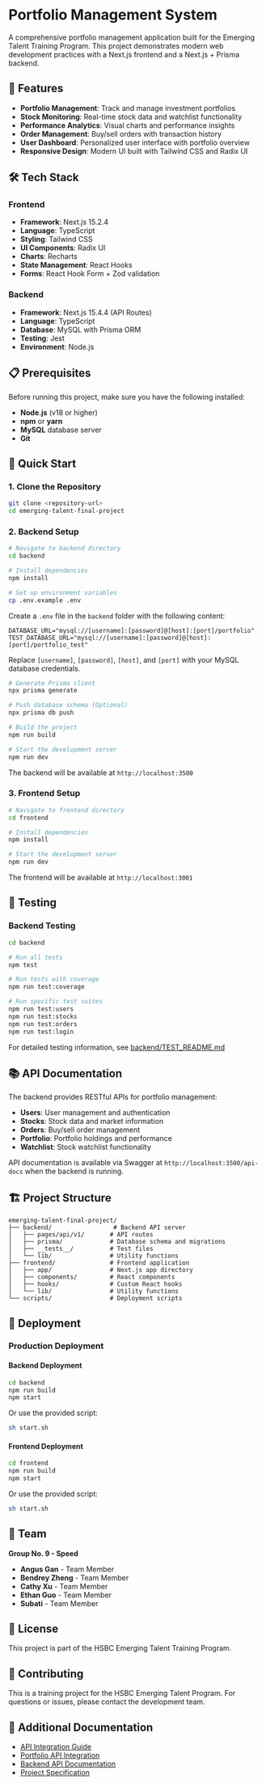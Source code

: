 # Portfolio Management System

A comprehensive portfolio management application built for the Emerging Talent Training Program. This project demonstrates modern web development practices with a Next.js frontend and a Next.js + Prisma backend.

## 🚀 Features

- **Portfolio Management**: Track and manage investment portfolios
- **Stock Monitoring**: Real-time stock data and watchlist functionality
- **Performance Analytics**: Visual charts and performance insights
- **Order Management**: Buy/sell orders with transaction history
- **User Dashboard**: Personalized user interface with portfolio overview
- **Responsive Design**: Modern UI built with Tailwind CSS and Radix UI

## 🛠️ Tech Stack

### Frontend
- **Framework**: Next.js 15.2.4
- **Language**: TypeScript
- **Styling**: Tailwind CSS
- **UI Components**: Radix UI
- **Charts**: Recharts
- **State Management**: React Hooks
- **Forms**: React Hook Form + Zod validation

### Backend
- **Framework**: Next.js 15.4.4 (API Routes)
- **Language**: TypeScript
- **Database**: MySQL with Prisma ORM
- **Testing**: Jest
- **Environment**: Node.js

## 📋 Prerequisites

Before running this project, make sure you have the following installed:

- **Node.js** (v18 or higher)
- **npm** or **yarn**
- **MySQL** database server
- **Git**

## 🚀 Quick Start

### 1. Clone the Repository

```bash
git clone <repository-url>
cd emerging-talent-final-project
```

### 2. Backend Setup

```bash
# Navigate to backend directory
cd backend

# Install dependencies
npm install

# Set up environment variables
cp .env.example .env
```

Create a `.env` file in the `backend` folder with the following content:

```env
DATABASE_URL="mysql://[username]:[password]@[host]:[port]/portfolio"
TEST_DATABASE_URL="mysql://[username]:[password]@[host]:[port]/portfolio_test"
```

Replace `[username]`, `[password]`, `[host]`, and `[port]` with your MySQL database credentials.

```bash
# Generate Prisma client
npx prisma generate

# Push database schema (Optional)
npx prisma db push

# Build the project
npm run build

# Start the development server
npm run dev
```

The backend will be available at `http://localhost:3500`

### 3. Frontend Setup

```bash
# Navigate to frontend directory
cd frontend

# Install dependencies
npm install

# Start the development server
npm run dev
```

The frontend will be available at `http://localhost:3001`

## 🧪 Testing

### Backend Testing

```bash
cd backend

# Run all tests
npm test

# Run tests with coverage
npm run test:coverage

# Run specific test suites
npm run test:users
npm run test:stocks
npm run test:orders
npm run test:login
```

For detailed testing information, see [backend/TEST_README.md](backend/TEST_README.md)

## 📚 API Documentation

The backend provides RESTful APIs for portfolio management:

- **Users**: User management and authentication
- **Stocks**: Stock data and market information
- **Orders**: Buy/sell order management
- **Portfolio**: Portfolio holdings and performance
- **Watchlist**: Stock watchlist functionality

API documentation is available via Swagger at `http://localhost:3500/api-docs` when the backend is running.

## 🏗️ Project Structure

```
emerging-talent-final-project/
├── backend/                 # Backend API server
│   ├── pages/api/v1/       # API routes
│   ├── prisma/             # Database schema and migrations
│   ├── __tests__/          # Test files
│   └── lib/                # Utility functions
├── frontend/               # Frontend application
│   ├── app/                # Next.js app directory
│   ├── components/         # React components
│   ├── hooks/              # Custom React hooks
│   └── lib/                # Utility functions
└── scripts/                # Deployment scripts
```

## 🚀 Deployment

### Production Deployment

#### Backend Deployment

```bash
cd backend
npm run build
npm start
```

Or use the provided script:
```bash
sh start.sh
```

#### Frontend Deployment

```bash
cd frontend
npm run build
npm start
```

Or use the provided script:
```bash
sh start.sh
```

## 👥 Team

**Group No. 9 - Speed**

- **Angus Gan** - Team Member
- **Bendrey Zheng** - Team Member  
- **Cathy Xu** - Team Member
- **Ethan Guo** - Team Member
- **Subati** - Team Member


## 📄 License

This project is part of the HSBC Emerging Talent Training Program.

## 🤝 Contributing

This is a training project for the HSBC Emerging Talent Program. For questions or issues, please contact the development team.

## 📖 Additional Documentation

- [API Integration Guide](frontend/API_INTEGRATION_README.md)
- [Portfolio API Integration](frontend/PORTFOLIO_API_INTEGRATION.md)
- [Backend API Documentation](backend/API_README.md)
- [Project Specification](Specification.md)
